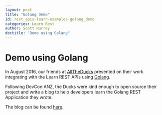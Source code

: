 ```yaml
---
layout: post
title: "Golang Demo"
id: rest_apis-learn-examples-golang_demo
categories: Learn Rest
author: Scott Hurrey
doctitle: "Demo using Golang"
---
```


# Demo using Golang 

In August 2016, our friends at [AllTheDucks](https://www.alltheducks.com) presented on their work integrating with the Learn REST APIs using [Golang](https://golang.org).

Following DevCon ANZ, the Ducks were kind enough to open source their project and write a blog to help developers learn the Golang REST Application they wrote.

The blog can be found [here](https://www.alltheducks.com/blog/using-the-learn-rest-api-from-golang).

